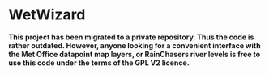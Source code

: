 # WetWizard

**This project has been migrated to a private repository. Thus the code is rather outdated. However, anyone looking for a convenient interface with the Met Office datapoint map layers, or RainChasers river levels is free to use this code under the terms of the GPL V2 licence.**
